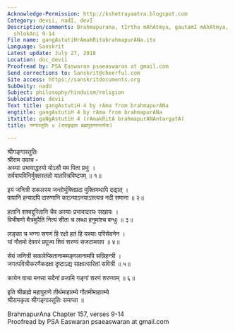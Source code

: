 ```yaml
---
Acknowledge-Permission: http://kshetrayaatra.blogspot.com
Category: devii, nadI, devI
Description/comments: Brahmapurana, tIrtha mAhAtmya, gautamI mAhAtmya, adhyAya 157,
  shlokAni 9-14
File name: gangAstutiHrAmakRitabrahmapurANa.itx
Language: Sanskrit
Latest update: July 27, 2018
Location: doc_devii
Proofread by: PSA Easwaran psaeaswaran at gmail.com
Send corrections to: Sanskrit@cheerful.com
Site access: https://sanskritdocuments.org
SubDeity: nadU
Subject: philosophy/hinduism/religion
Sublocation: devii
Text title: gangAstutiH 4 by rAma from brahmapurANa
engtitle: gangAstutiH 4 by rAma from brahmapurANa
itxtitle: gaNgAstutiH 4 (rAmakRitA brahmapurANAntargatA)
title: गण्गास्तुतिः ४ (रामकृइता ब्रह्मपुराणान्तर्गता)

---
```

  
 श्रीगङ्गास्तुतिः   
श्रीराम उवाच -  
अस्याः प्रभावाद्धरयो योऽसौ मम पिता प्रभुः ।  
सर्वपापविनिर्मुक्तस्ततो यातस्त्रिविष्टपम् ॥ १॥  
  
इयं जनित्री सकलस्य जन्तोर्भुक्तिप्रदा मुक्तिमथापि दद्यात् ।  
पापानि हन्यादपि दारुणानि काऽन्याऽनयाऽस्त्यत्र नदी समाना ॥ २॥  
  
हतानि शश्वद्दुरितानि चैव अस्याः प्रभावादरयः सखायः ।  
विभीषणो मैत्रमुपैति नित्यं सीता च लब्धा हनुमांश्च बन्धुः ॥ ३॥  
  
लङ्का च भग्ना सगणं हि रक्षो हतं हि यस्याः परिसेवनेन ।  
यां गौतमो देववरं प्रपूज्य शिवं शरण्यं सजटामवाप ॥ ४॥  
  
सेयं जनित्री सकलेप्सितानाममङ्गलानामपि सन्निहन्त्री ।  
जगत्पवित्रीकरणैकदक्षा दृष्टाऽद्य साक्षात्सरितां सवित्री ॥ ५॥  
  
कायेन वाचा मनसा सदैनां व्रजामि गङ्गां शरणं शरण्याम् ॥ ६॥  
  
इति श्रीब्राह्मे महापुराणे तीर्थमाहात्म्ये गौतमीमाहात्म्ये  
श्रीरामकृता श्रीगङ्गास्तुतिः समाप्ता ॥  
  
  
BrahmapurAna Chapter 157, verses 9-14  
Proofread by PSA Easwaran psaeaswaran at gmail.com  
  
